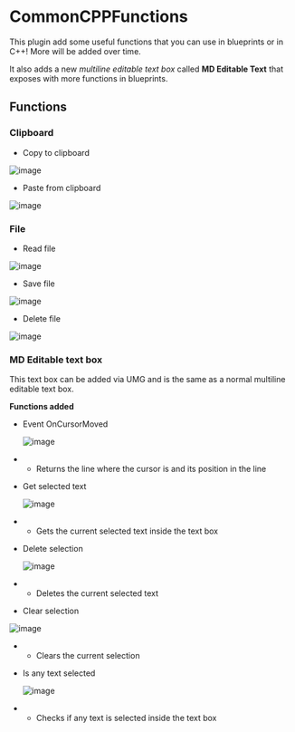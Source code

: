 # CommonCPPFunctions
 
This plugin add some useful functions that you can use in blueprints or in C++! More will be added over time.

It also adds a new *multiline editable text box* called **MD Editable Text** that exposes with more functions in blueprints.


## Functions

### Clipboard

- Copy to clipboard 
 
 ![image](https://user-images.githubusercontent.com/122630849/224508490-7bed4879-7e10-44fd-9add-75f7f25a054b.png)
- Paste from clipboard

 ![image](https://user-images.githubusercontent.com/122630849/224508510-f92f1e80-de51-4690-9ae5-8771441af056.png)
 
### File 

- Read file

 ![image](https://user-images.githubusercontent.com/122630849/224508534-523f1799-0dde-4052-900f-8127f59b214d.png)
- Save file

 ![image](https://user-images.githubusercontent.com/122630849/224508549-37daf0f4-2ec4-4f18-ab7e-f4bb331fa66d.png)
- Delete file

 ![image](https://user-images.githubusercontent.com/122630849/224508567-f3d1037c-ba86-4e9e-814f-3e2cd215b6d8.png)

### MD Editable text box

This text box can be added via UMG and is the same as a normal multiline editable text box.

**Functions added**

- Event OnCursorMoved

  ![image](https://user-images.githubusercontent.com/122630849/224508644-cc8e6941-41c1-4703-a8c3-0fc42424ec21.png)
- - Returns the line where the cursor is and its position in the line
- Get selected text

  ![image](https://user-images.githubusercontent.com/122630849/224508687-89842f98-8a7c-4eaf-a555-0fe76d4a3c34.png)
- - Gets the current selected text inside the text box
- Delete selection

  ![image](https://user-images.githubusercontent.com/122630849/224508714-8fb9c2f2-4671-471c-9f5d-e43a7940df44.png)
- - Deletes the current selected text
- Clear selection

 ![image](https://user-images.githubusercontent.com/122630849/224508737-00ecf7d3-86bb-46a8-ae09-29e5c496c368.png)
- - Clears the current selection
- Is any text selected

  ![image](https://user-images.githubusercontent.com/122630849/224508860-e899e380-b22e-4368-a930-bf0e801188a2.png)
- - Checks if any text is selected inside the text box


